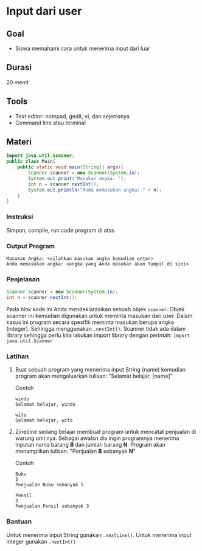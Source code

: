 # Input dari user

## Goal
* Siswa memahami cara untuk menerima input dari luar

## Durasi
20 menit

## Tools
* Text editor: notepad, gedit, vi, dan sejenisnya
* Command line atau terminal

## Materi
```java
import java.util.Scanner;
public class Main{
    public static void main(String[] args){
        Scanner scanner = new Scanner(System.in);
        System.out.print("Masukan angka: ");
        int n = scanner.nextInt();
        System.out.println("Anda memasukan angka: " + n);
    }
}
```
### Instruksi
Simpan, compile, run code program di atas

### Output Program
```
Masukan Angka: <silahkan masukan angka kemudian enter>
Anda memasukan angka: <angka yang Anda masukan akan tampil di sini>
```

### Penjelasan
```java
Scanner scanner = new Scanner(System.in);
int n = scanner.nextInt();
```
Pada blok kode ini Anda mendeklarasikan sebuah objek `scanner`. Objek scanner ini kemudian digunakan untuk meminta masukan dari user. Dalam kasus ini program secara spesifik meminta masukan berupa angka (integer). Sehingga menggunakan `.nextInt()`. Scanner tidak ada dalam library sehingga perlu kita lakukan import library dengan perintah: `import java.util.Scanner`


### Latihan
1. Buat sebuah program yang menerima input String (name) kemudian program akan mengeluarkan tulisan: "Selamat belajar, [name]"

	Contoh
	```
	windu
	Selamat belajar, windu
	```

	```
	wito
	Selamat belajar, wito
	```
2. Zinedine sedang belajar membuat program untuk mencatat penjualan di warung umi nya. Sebagai awalan dia ingin programnya menerima inputan nama barang **B** dan jumlah barang **N**. Program akan menampilkan tulisan: "Penjualan **B** sebanyak **N**"

	Contoh
	```
	Buku
	5
	Penjualan Buku sebanyak 5
	```
	```
	Pensil
	3
	Penjualan Pensil sebanyak 3
	```

### Bantuan
Untuk menerima input String gunakan `.nextLine()`. Untuk menerima input integer gunakan `.nextInt()`